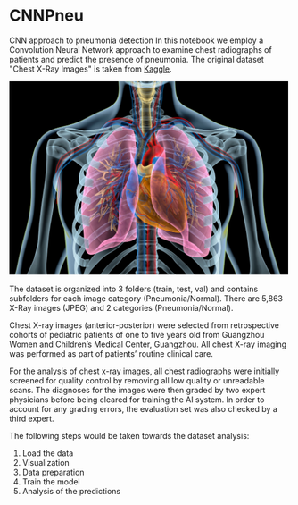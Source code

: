 # CNNPneu
CNN approach to pneumonia detection
In this notebook we employ a Convolution Neural Network approach to examine chest radiographs of patients and predict the presence of pneumonia. The original dataset "Chest X-Ray Images" is taken from [Kaggle](https://www.kaggle.com/datasets/paultimothymooney/chest-xray-pneumonia).
<div>
<img src="https://github.com/klrmnn95/CNNPneu/blob/main/lungs.jpg"width="500" class="centerImage"/>
</div>

The dataset is organized into 3 folders (train, test, val) and contains subfolders for each image category (Pneumonia/Normal). There are 5,863 X-Ray images (JPEG) and 2 categories (Pneumonia/Normal).

Chest X-ray images (anterior-posterior) were selected from retrospective cohorts of pediatric patients of one to five years old from Guangzhou Women and Children’s Medical Center, Guangzhou. All chest X-ray imaging was performed as part of patients’ routine clinical care.

For the analysis of chest x-ray images, all chest radiographs were initially screened for quality control by removing all low quality or unreadable scans. The diagnoses for the images were then graded by two expert physicians before being cleared for training the AI system. In order to account for any grading errors, the evaluation set was also checked by a third expert.

The following steps would be taken towards the dataset analysis:
1. Load the data
2. Visualization
3. Data preparation
4. Train the model
5. Analysis of the predictions
